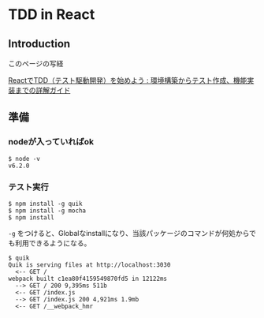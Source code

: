 # TDD in React

## Introduction

このページの写経

[ReactでTDD（テスト駆動開発）を始めよう : 環境構築からテスト作成、機能実装までの詳解ガイド](http://postd.cc/getting-started-with-tdd-in-react/)

## 準備

### nodeが入っていればok

```
$ node -v
v6.2.0
```

### テスト実行

```
$ npm install -g quik
$ npm install -g mocha
$ npm install
```

`-g` をつけると、Globalなinstallになり、当該パッケージのコマンドが何処からでも利用できるようになる。

```
$ quik
Quik is serving files at http://localhost:3030
  <-- GET /
webpack built c1ea80f4159549870fd5 in 12122ms
  --> GET / 200 9,395ms 511b
  <-- GET /index.js
  --> GET /index.js 200 4,921ms 1.9mb
  <-- GET /__webpack_hmr
```
